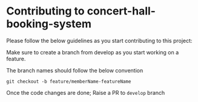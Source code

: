 # Contributing to concert-hall-booking-system

Please follow the below guidelines as you start contributing to this project:

Make sure to create a branch from develop as you start working on a feature.

The branch names should follow the below convention

```
git checkout -b feature/memberName-featureName
```

Once the code changes are done; Raise a PR to `develop` branch



